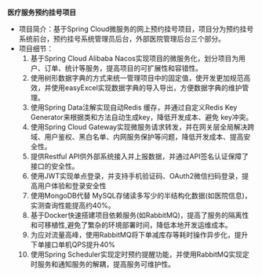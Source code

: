 **医疗服务预约挂号项目**

- 项目简介：基于Spring Cloud微服务的网上预约挂号项目，项目分为预约挂号系统前台，预约挂号系统管理员后台，外部医院管理后台三个部分。
- 项目细节：
  1. 基于Spring Cloud Alibaba Nacos实现项目的微服务化，划分项目为用户、订单、统计等服务，提高项目的可扩展性和容错性。
  2. 使用树形数据字典的方式来统一管理项目中的固定值，使开发更加规范高效，并使用easyExcel实现数据字典的导入导出，方便数据字典的维护管理。
  3. 使用Spring Data注解实现自动Redis 缓存，并通过自定义Redis Key Generator来根据类和方法自动生成key，降低开发成本、避免 key冲突。
  4. 使用Spring Cloud Gateway实现微服务请求转发，并在网关层全局解决跨域、用户鉴权、黑白名单、内网服务保护等问题，降低开发成本、提高安全性。
  5. 提供Restful API供外部系统接入并上报数据，并通过API签名认证保障了接口的安全性。
  6. 使用JWT实现单点登录，并支持手机验证码、OAuth2微信扫码登录，提高用户体验和登录安全性
  7. 使用MongoDB代替 MySQL存储读多写少的半结构化数据(如医院信息)，实测查询性能提高约40%。
  8. 基于Docker快速搭建项目依赖服务(如RabbitMQ)，提高了服务的隔离性和可移植性,避免了繁杂的环境部署时间，降低本地开发运维成本。
  9. 为应对流量高峰，使用RabbitMQ将下单减库存等耗时操作异步化，提升下单接口单机QPS提升40%
  10. 使用Spring Scheduler实现定时预约提醒功能，并使用RabbitMQ实现定时服务和通知服务的解耦，提高服务可维护性。
